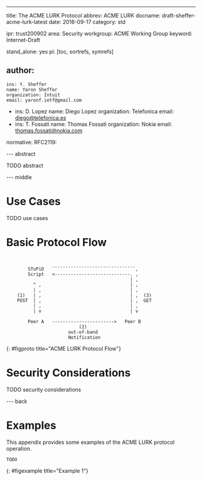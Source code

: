 ---
title: The ACME LURK Protocol
abbrev: ACME LURK
docname: draft-sheffer-acme-lurk-latest
date: 2016-09-17
category: std

ipr: trust200902
area: Security
workgroup: ACME Working Group
keyword: Internet-Draft

stand_alone: yes
pi: [toc, sortrefs, symrefs]

author:
 -
    ins: Y. Sheffer
    name: Yaron Sheffer
    organization: Intuit
    email: yaronf.ietf@gmail.com
 -
    ins: D. Lopez
    name: Diego Lopez
    organization: Telefonica
    email: diego@telefonica.es
 -
    ins: T. Fossati
    name: Thomas Fossati
    organization: Nokia
    email: thomas.fossati@nokia.com

normative:
  RFC2119:


--- abstract

TODO abstract

--- middle

Use Cases
=========

TODO use cases

Basic Protocol Flow
===================

~~~~~~~~~~


        STuPiD   ```````````````````````````````,
        Script   <----------------------------. ,
                                              | ,
          ^ ,                                 | ,
          | ,                                 | ,
    (1)   | ,                                 | ,  (3)
    POST  | ,                                 | ,  GET
          | ,                                 | ,
          | v                                 | v

        Peer A   ----------------------->   Peer B
                           (2)
                       out-of-band
                       Notification
~~~~~~~~~~
{: #figproto title="ACME LURK Protocol Flow"}


Security Considerations
=======================

TODO security considerations

--- back


Examples
========

This appendix provides some examples of the ACME LURK protocol operation.

~~~~~~~~~~
TODO
~~~~~~~~~~
{: #figexample title="Example 1"}
